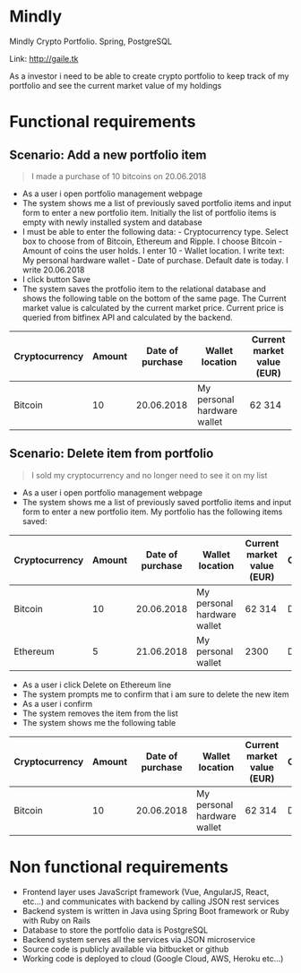 # Mindly
Mindly Crypto Portfolio. Spring, PostgreSQL

Link: http://gaile.tk

As a investor i need to be able to create crypto portfolio to keep track of my portfolio and see the current market value of my holdings

# Functional requirements
## Scenario: Add a new portfolio item
> I made a purchase of 10 bitcoins on 20.06.2018
  - As a user i open portfolio management webpage
  - The system shows me a list of previously saved portfolio items and input form to enter a new portfolio item. Initially the list of portfolio items is empty with newly installed system and database
  -  I must be able to enter the following data:
    - Cryptocurrency type. Select box to choose from of Bitcoin, Ethereum and Ripple. I choose Bitcoin
    -  Amount of coins the user holds. I enter 10
    -  Wallet location. I write text: My personal hardware wallet
    -  Date of purchase. Default date is today. I write 20.06.2018
  - I click button Save
  - The system saves the protfolio item to the relational database and shows the following table on the bottom of the same page. The Current market value is calculated by the current market price. Current price is queried from bitfinex API and calculated by the backend.
  
| Cryptocurrency | Amount | Date of purchase | Wallet location | Current market value (EUR) |
| -------------- | ------ | ---------------- | --------------- | -------------------- |
| Bitcoin | 10 | 20.06.2018 | My personal hardware wallet | 62 314 | 
 
 ## Scenario: Delete item from portfolio
> I sold my cryptocurrency and no longer need to see it on my list
  - As a user i open portfolio management webpage
  - The system shows me a list of previously saved portfolio items and input form to enter a new portfolio item. My portfolio has the following items saved:

| Cryptocurrency | Amount | Date of purchase | Wallet location | Current market value (EUR) | Option |
| -------------- | ------ | ---------------- | --------------- | -------------------- | ------ |
| Bitcoin | 10 | 20.06.2018 | My personal hardware wallet | 62 314 | Delete |
| Ethereum | 5 | 21.06.2018 | My personal wallet | 2300 | Delete | 

  - As a user i click Delete on Ethereum line
  - The system prompts me to confirm that i am sure to delete the new item
  - As a user i confirm
  - The system removes the item from the list
  - The system shows me the following table
 
| Cryptocurrency | Amount | Date of purchase | Wallet location | Current market value (EUR) | Option |
| -------------- | ------ | ---------------- | --------------- | -------------------- | ------ |
| Bitcoin | 10 | 20.06.2018 | My personal hardware wallet | 62 314 | Delete |

# Non functional requirements

- Frontend layer uses JavaScript framework (Vue, AngularJS, React, etc...) and communicates with backend by calling JSON rest services
- Backend system is written in Java using Spring Boot framework or Ruby with Ruby on Rails
- Database to store the portfolio data is PostgreSQL
- Backend system serves all the services via JSON microservice
- Source code is publicly available via bitbucket or github
- Working code is deployed to cloud (Google Cloud, AWS, Heroku etc...) 
